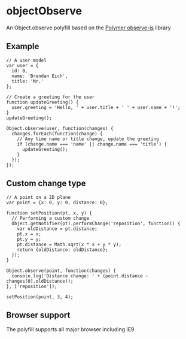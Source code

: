 # objectObserve
An Object.observe polyfill based on the [Polymer observe-js](https://github.com/polymer/observe-js) library

## Example
```
// A user model
var user = {
  id: 0,
  name: 'Brendan Eich',
  title: 'Mr.'
};

// Create a greeting for the user
function updateGreeting() {
  user.greeting = 'Hello, ' + user.title + ' ' + user.name + '!';
}
updateGreeting();

Object.observe(user, function(changes) {
  changes.forEach(function(change) {
    // Any time name or title change, update the greeting
    if (change.name === 'name' || change.name === 'title') {
      updateGreeting();
    }
  });
});

```

## Custom change type

```
// A point on a 2D plane
var point = {x: 0, y: 0, distance: 0};

function setPosition(pt, x, y) {
  // Performing a custom change
  Object.getNotifier(pt).performChange('reposition', function() {
    var oldDistance = pt.distance;
    pt.x = x;
    pt.y = y;
    pt.distance = Math.sqrt(x * x + y * y);
    return {oldDistance: oldDistance};
  });
}

Object.observe(point, function(changes) {
  console.log('Distance change: ' + (point.distance - changes[0].oldDistance));
}, ['reposition']);

setPosition(point, 3, 4);

```

## Browser support

The polyfill supports all major browser including IE9
